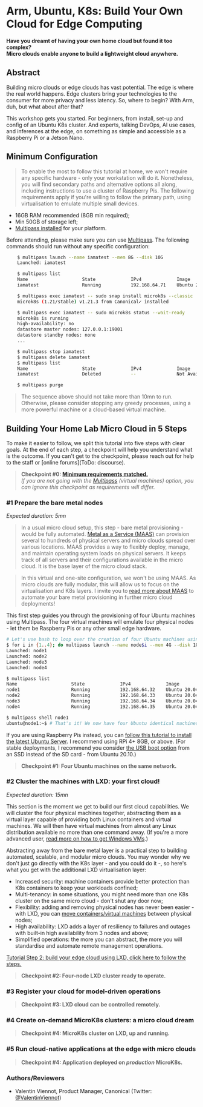 # Arm, Ubuntu, K8s: Build Your Own Cloud for Edge Computing

**Have you dreamt of having your own home cloud but found it too complex?     
Micro clouds enable anyone to build a lightweight cloud anywhere.**

## Abstract

Building micro clouds or edge clouds has vast potential.
The edge is where the real world happens.
Edge clusters bring your technologies to the consumer for more privacy and less latency.
So, where to begin? With Arm, duh, but what about after that?

This workshop gets you started.
For beginners, from install, set-up and config of an Ubuntu K8s cluster.
And experts, talking DevOps, AI use cases, and inferences at the edge, on something as simple and accessible as a Raspberry Pi or a Jetson Nano.

<!-- ToDo: Section about "what are micro clouds" / Goals -->

<!-- ToDo: Insert a diagram here -->

## Minimum Configuration

> To enable the most to follow this tutorial at home, we won't require any specific hardware - only your workstation will do it.
> Nonetheless, you will find secondary paths and alternative options all along, including instructions to use a cluster of Raspberry Pis.
> The following requirements apply if you're willing to follow the primary path, using virtualisation to emulate multiple small devices.

<!-- ToDo: Instructions to use RPis  -->

- 16GB RAM recommended (8GB min required);
- Min 50GB of storage left;
- [Multipass installed](https://multipass.run/) for your platform.

Before attending, please make sure you can use [Multipass](https://multipass.run/). The following commands should run without any specific configuration:

<!-- <details>
    <summary>
Click to expand the instructions.
    </summary> -->

```sh
    $ multipass launch --name iamatest --mem 8G --disk 10G
    Launched: iamatest 

    $ multipass list
    Name                    State             IPv4             Image
    iamatest                Running           192.168.64.71    Ubuntu 20.04 LTS

    $ multipass exec iamatest -- sudo snap install microk8s --classic
    microk8s (1.21/stable) v1.21.3 from Canonical✓ installed

    $ multipass exec iamatest -- sudo microk8s status --wait-ready
    microk8s is running
    high-availability: no
    datastore master nodes: 127.0.0.1:19001
    datastore standby nodes: none
    ...

    $ multipass stop iamatest
    $ multipass delete iamatest
    $ multipass list
    Name                    State             IPv4             Image
    iamatest                Deleted           --               Not Available

    $ multipass purge
```

> The sequence above should not take more than 10mn to run.
> Otherwise, please consider stopping any greedy processes, using a more powerful machine or a cloud-based virtual machine.

<!-- ToDo: test on a cloud virtual machine, and link to a tutorial. -->

<!-- </details> -->


## Building Your Home Lab Micro Cloud in 5 Steps

<!-- 

Options: 
- Virtual machines or Physical devices (RPis)
- Juju or not Juju
- Application 

 -->

To make it easier to follow, we split this tutorial into five steps with clear goals.
At the end of each step, a checkpoint will help you understand what is the outcome.
If you can't get to the checkpoint, please reach out for help to the staff or [online forums](ToDo: discourse).
<!-- ToDo: add proper forums + github issues -->

> **Checkpoint #0: [Minimum requirements matched.](#minimum-configuration)**    
> _If you are not going with the [Multipass](https://multipass.run/) (virtual machines) option, you can ignore this checkpoint as requirements will differ._

### #1 Prepare the bare metal nodes

_Expected duration: 5mn_

> In a usual micro cloud setup, this step - bare metal provisioning - would be fully automated. [Metal as a Service (MAAS)](https://maas.io/) can provision several to hundreds of physical servers and micro clouds spread over various locations. MAAS provides a way to flexibly deploy, manage, and maintain operating system loads on physical servers. It keeps track of all servers and their configurations available in the micro cloud. It is the base layer of the micro cloud stack.

> In this virtual and one-site configuration, we won't be using MAAS. As micro clouds are fully modular, this will allow us to focus on the virtualisation and K8s layers. I invite you to [read more about MAAS](https://maas.io/tutorials) to automate your bare metal provisioning in further micro cloud deployments!

This first step guides you through the provisioning of four Ubuntu machines using Multipass. The four virtual machines will emulate four physical nodes - let them be Raspberry Pis or any other small edge hardware.

```sh
# Let's use bash to loop over the creation of four Ubuntu machines using Multipass
$ for i in {1..4}; do multipass launch --name node$i --mem 4G --disk 10G; done;
Launched: node1                                                                 
Launched: node2                                                                 
Launched: node3                                                                 
Launched: node4

$ multipass list
Name                    State             IPv4             Image
node1                   Running           192.168.64.32    Ubuntu 20.04 LTS
node2                   Running           192.168.64.33    Ubuntu 20.04 LTS
node3                   Running           192.168.64.34    Ubuntu 20.04 LTS
node4                   Running           192.168.64.35    Ubuntu 20.04 LTS

$ multipass shell node1
ubuntu@node1:~$ # That's it! We now have four Ubuntu identical machines ready-to-go
```

If you are using Raspberry Pis instead, you can [follow this tutorial to install the latest Ubuntu Server](https://ubuntu.com/tutorials/how-to-install-ubuntu-on-your-raspberry-pi#1-overview). I recommend using RPi 4+ 8GB, or above. (For stable deployments, I recommend you consider [the USB boot option](https://ubuntu.com/tutorials/how-to-install-ubuntu-desktop-on-raspberry-pi-4#4-optional-usb-boot) from an SSD instead of the SD card - from Ubuntu 20.10.)

> **Checkpoint #1: Four Ubuntu machines on the same network.**

### #2 Cluster the machines with LXD: your first cloud!

_Expected duration: 15mn_

This section is the moment we get to build our first cloud capabilities. We will cluster the four physical machines together, abstracting them as a virtual layer capable of providing both Linux containers and virtual machines. We will then have virtual machines from almost any Linux distribution available no more than one command away. (If you're a more advanced user, [read more on how to get Windows VMs](https://github.com/lxc/distrobuilder#repack-windows-iso).)

<!-- ToDo: Add option with the LXD charm and Juju -->

Abstracting away from the bare metal layer is a practical step to building automated, scalable, and modular micro clouds. You may wonder why we don't just go directly with the K8s layer - and you could do it -, so here's what you get with the additional LXD virtualisation layer:

- Increased security: machine containers provide better protection than K8s containers to keep your workloads confined;
- Multi-tenancy: in some situations, you might need more than one K8s cluster on the same micro cloud - don't shut any door now;
- Flexibility: adding and removing physical nodes has never been easier - with LXD, you can [move containers/virtual machines](https://linuxcontainers.org/lxc/manpages/man1/lxc-copy.1.html) between physical nodes;
- High availability: LXD adds a layer of resiliency to failures and outages with built-in high availability from 3 nodes and above;
- Simplified operations: the more you can abstract, the more you will standardise and automate remote management operations.

<!-- ToDo: diagram? inspiration: https://teskalabs.com/blog/building-private-cloud-lxc -->

<!-- ToDo: Options 1 & 2, with and without automation -->
[Tutorial Step 2: build your edge cloud using LXD, click here to follow the steps.](./step02-lxd-cloud/README.md)

> **Checkpoint #2: Four-node LXD cluster ready to operate.**

### #3 Register your cloud for model-driven operations

<!-- Optional (if not going for Juju) -->

<!-- ToDo: Summary of the section's goals and outcomes -->

> **Checkpoint #3: LXD cloud can be controlled remotely.**

### #4 Create on-demand MicroK8s clusters: a micro cloud dream

<!-- ToDo: Summary of the section's goals and outcomes -->

> **Checkpoint #4: MicroK8s cluster on LXD, up and running.**

### #5 Run cloud-native applications at the edge with micro clouds

<!-- Bonus -->

<!-- ToDo: Summary of the section's goals and outcomes -->

> **Checkpoint #4: Application deployed on *production* MicroK8s.**

<!-- ToDo: find a better application use case for the micro cloud scenario. -->

<!-- Ideas for later: add distributed storage, add MAAS, add networking -->

### Authors/Reviewers

- Valentin Viennot, Product Manager, Canonical (Twitter: [@ValentinViennot](https://twitter.com/valentinviennot))
